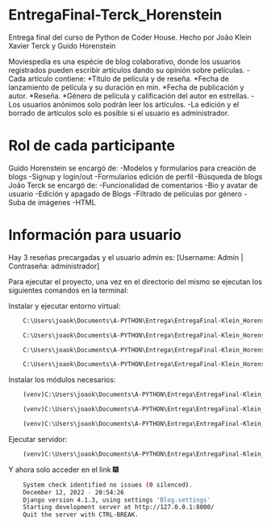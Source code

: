 # EntregaFinal-Terck_Horenstein
Entrega final del curso de Python de Coder House. Hecho por João Klein Xavier Terck y Guido Horenstein

Moviespedia es una espécie de blog colaborativo, donde los usuarios registrados pueden escribir artículos dando su opinión sobre películas.
    -Cada artículo contiene:
        *Título de película y de reseña.
        *Fecha de lanzamiento de película y su duración en min.
        *Fecha de publicación y autor.
        *Reseña.
        *Género de película y calificación del autor en estrellas.
    -Los usuarios anónimos solo podrán leer los artículos.
    -La edición y el borrado de artículos solo es posible si el usuario es administrador. 

# Rol de cada participante
Guido Horenstein se encargó de:
    -Modelos y formularios para creación de blogs
    -Signup y login/out
    -Formularios edición de perfil
    -Búsqueda de blogs
João Terck se encargó de:
    -Funcionalidad de comentarios
    -Bio y avatar de usuario
    -Edición y apagado de Blogs
    -Filtrado de películas por género
    -Suba de imágenes
    -HTML


# Información para usuario
Hay 3 reseñas precargadas y el usuario admin es: [Username: Admin | Contraseña: administrador]

Para ejecutar el proyecto, una vez en el directorio del mismo se ejecutan los siguientes comandos en la terminal:

Instalar y ejecutar entorno virtual:

```bash
    C:\Users\joaok\Documents\A-PYTHON\Entrega\EntregaFinal-Klein_Horenstein> pip install virtualenv
```
```bash
    C:\Users\joaok\Documents\A-PYTHON\Entrega\EntregaFinal-Klein_Horenstein> python -m virtualenv venv
```
```bash
    C:\Users\joaok\Documents\A-PYTHON\Entrega\EntregaFinal-Klein_Horenstein> venv/Scripts/activate
```
```bash
    C:\Users\joaok\Documents\A-PYTHON\Entrega\EntregaFinal-Klein_Horenstein> cd Blog
```

Instalar los módulos necesarios:
```bash
    (venv)C:\Users\joaok\Documents\A-PYTHON\Entrega\EntregaFinal-Klein_Horenstein\Blog> pip install Django
```
```bash
    (venv)C:\Users\joaok\Documents\A-PYTHON\Entrega\EntregaFinal-Klein_Horenstein\Blog> pip install Pillow
```
```bash
    (venv)C:\Users\joaok\Documents\A-PYTHON\Entrega\EntregaFinal-Klein_Horenstein\Blog> pip install django-ckeditor
```

Ejecutar servidor:
```bash
    (venv)C:\Users\joaok\Documents\A-PYTHON\Entrega\EntregaFinal-Klein_Horenstein\Blog> python manage.py runserver
```

Y ahora solo acceder en el link :fireworks:
```bash
    System check identified no issues (0 silenced).
    December 12, 2022 - 20:54:26
    Django version 4.1.3, using settings 'Blog.settings'
    Starting development server at http://127.0.0.1:8000/
    Quit the server with CTRL-BREAK.
```
